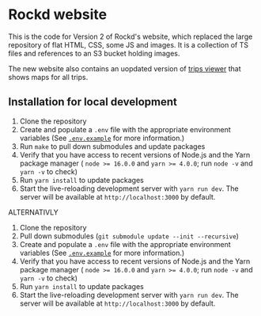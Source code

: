 # Rockd website

This is the code for Version 2 of Rockd's website, which replaced the large repository of flat HTML, CSS, some JS and images.
It is a collection of TS files and references to an S3 bucket holding images.

The new website also contains an uopdated version of [trips viewer](https://github.com/UW-Macrostrat/rockd-trips) that shows maps for all trips.

## Installation for local development

1. Clone the repository
2. Create and populate a `.env` file with the appropriate environment variables (See [
   `.env.example`](https://github.com/UW-Macrostrat/web/blob/main/.env.example) for more information.)
3. Run `make` to pull down submodules and update packages
4. Verify that you have access to recent versions of Node.js and the Yarn package manager ( `node >= 16.0.0` and
   `yarn >= 4.0.0`; run `node -v` and `yarn -v` to check)
5. Run `yarn install` to update packages
6. Start the live-reloading development server with `yarn run dev`. The server will be available at
   `http://localhost:3000` by default.

ALTERNATIVLY

1. Clone the repository
2. Pull down submodules (`git submodule update --init --recursive`)
3. Create and populate a `.env` file with the appropriate environment variables (See [
   `.env.example`](https://github.com/UW-Macrostrat/web/blob/main/.env.example) for more information.)
4. Verify that you have access to recent versions of Node.js and the Yarn package manager ( `node >= 16.0.0` and
   `yarn >= 4.0.0`; run `node -v` and `yarn -v` to check)
5. Run `yarn install` to update packages
6. Start the live-reloading development server with `yarn run dev`. The server will be available at
   `http://localhost:3000` by default.
